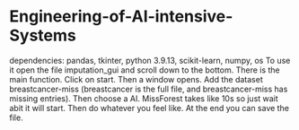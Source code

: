 # Engineering-of-AI-intensive-Systems
dependencies: pandas, tkinter, python 3.9.13, scikit-learn, numpy, os
To use it open the file imputation_gui and scroll down to the bottom. There is the main function. Click on start. Then a window opens. Add the dataset breastcancer-miss (breastcancer is the full file, and breastcancer-miss has missing entries). Then choose a AI. MissForest takes like 10s so just wait abit it will start. Then do whatever you feel like. At the end you can save the file.
